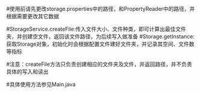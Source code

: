 #使用前请先更改storage.properties中的路径，和PropertyReader中的路径，并根据需要更改其它数据

#StorageService.createFile:传入文件大小、文件种类，即可计算出最佳文件夹，并创建空文件，返回该文件路径，为后续写入做准备
#Storage.getInstance:获取Storage对象，初始化时会根据配置文件建好文件夹，并记录其空间、文件数等指标

#注意：createFile方法只负责创建相应的文件夹及文件，并返回路径，并不负责具体的写入和读出

#具体使用方法参见Main.java